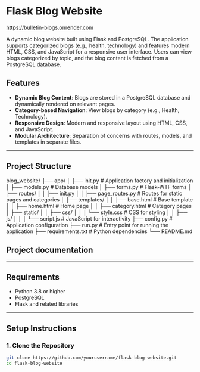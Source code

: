 # Flask Blog Website

https://bulletin-blogs.onrender.com

A dynamic blog website built using Flask and PostgreSQL. The application supports categorized blogs (e.g., health, technology) and features modern HTML, CSS, and JavaScript for a responsive user interface. Users can view blogs categorized by topic, and the blog content is fetched from a PostgreSQL database.

## Features

- **Dynamic Blog Content**: Blogs are stored in a PostgreSQL database and dynamically rendered on relevant pages.
- **Category-based Navigation**: View blogs by category (e.g., Health, Technology).
- **Responsive Design**: Modern and responsive layout using HTML, CSS, and JavaScript.
- **Modular Architecture**: Separation of concerns with routes, models, and templates in separate files.

---

## Project Structure

blog_website/ ├── app/ │ ├── init.py # Application factory and initialization │ ├── models.py # Database models │ ├── forms.py # Flask-WTF forms │ ├── routes/ │ │ ├── init.py │ │ ├── page_routes.py # Routes for static pages and categories │ ├── templates/ │ │ ├── base.html # Base template │ │ ├── home.html # Home page │ │ ├── category.html # Category pages │ ├── static/ │ │ ├── css/ │ │ │ └── style.css # CSS for styling │ │ ├── js/ │ │ │ └── script.js # JavaScript for interactivity ├── config.py # Application configuration ├── run.py # Entry point for running the application ├── requirements.txt # Python dependencies └── README.md

## Project documentation

---

## Requirements

- Python 3.8 or higher
- PostgreSQL
- Flask and related libraries

---

## Setup Instructions

### 1. Clone the Repository

```bash
git clone https://github.com/yourusername/flask-blog-website.git
cd flask-blog-website
```
